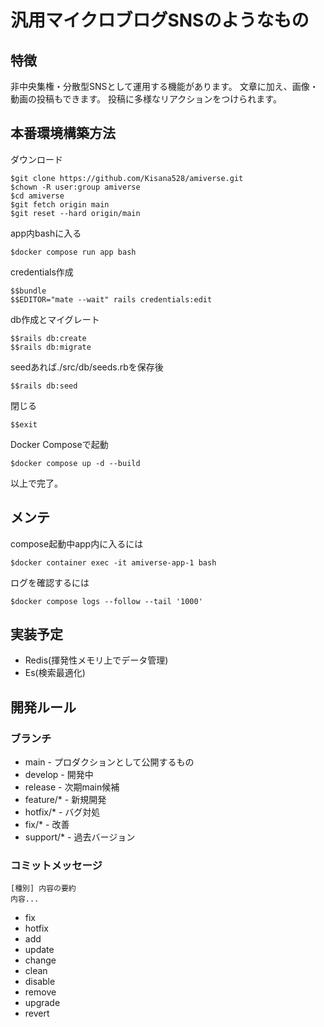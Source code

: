 # 汎用マイクロブログSNSのようなもの
## 特徴
非中央集権・分散型SNSとして運用する機能があります。
文章に加え、画像・動画の投稿もできます。
投稿に多様なリアクションをつけられます。
## 本番環境構築方法
ダウンロード
```
$git clone https://github.com/Kisana528/amiverse.git
$chown -R user:group amiverse
$cd amiverse
$git fetch origin main
$git reset --hard origin/main
```
app内bashに入る
```
$docker compose run app bash
```
credentials作成
```
$$bundle
$$EDITOR="mate --wait" rails credentials:edit
```
db作成とマイグレート
```
$$rails db:create
$$rails db:migrate
```
seedあれば./src/db/seeds.rbを保存後
```
$$rails db:seed
```
閉じる
```
$$exit
```
Docker Composeで起動
```
$docker compose up -d --build
```
以上で完了。
## メンテ
compose起動中app内に入るには
```
$docker container exec -it amiverse-app-1 bash
```
ログを確認するには
```
$docker compose logs --follow --tail '1000'
```
## 実装予定
- Redis(揮発性メモリ上でデータ管理)
- Es(検索最適化)

## 開発ルール
### ブランチ
- main - プロダクションとして公開するもの
- develop - 開発中
- release - 次期main候補
- feature/* - 新規開発
- hotfix/* - バグ対処
- fix/* - 改善
- support/* - 過去バージョン
### コミットメッセージ
```
[種別] 内容の要約
内容...
```
- fix
- hotfix
- add
- update
- change
- clean
- disable
- remove
- upgrade
- revert